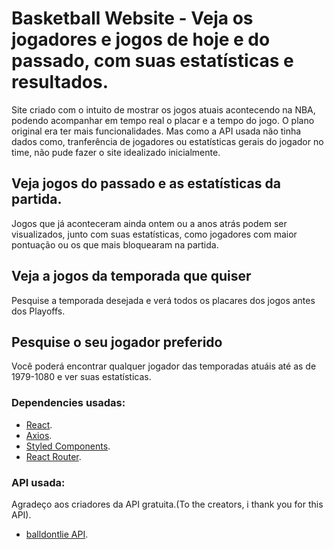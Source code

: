 # Basketball Website - Veja os jogadores e jogos de hoje e do passado, com suas estatísticas e resultados.

Site criado com o intuito de mostrar os jogos atuais acontecendo na NBA, podendo acompanhar em tempo real o placar e a tempo do jogo. O plano original era ter mais funcionalidades. Mas como a API usada não tinha dados como, tranferência de jogadores ou estatísticas gerais do jogador no time, não pude fazer o site idealizado inicialmente.

## Veja jogos do passado e as estatísticas da partida.

Jogos que já aconteceram ainda ontem ou a anos atrás podem ser visualizados, junto com suas estatísticas, como jogadores com maior pontuação ou os que mais bloquearam na partida.

## Veja a jogos da temporada que quiser

Pesquise a temporada desejada e verá todos os placares dos jogos antes dos Playoffs.

## Pesquise o seu jogador preferido

Você poderá encontrar qualquer jogador das temporadas atuáis até as de 1979-1080 e ver suas estatísticas.

### Dependencies usadas:

  - [React](https://pt-br.reactjs.org/).
  - [Axios](https://axios-http.com/ptbr/).
  - [Styled Components](https://styled-components.com/).
  - [React Router](https://reactrouter.com/).
  
### API usada:
  
  Agradeço aos criadores da API gratuita.(To the creators, i thank you for this API).
  
  - [balldontlie API](https://www.balldontlie.io/#introduction).
  
